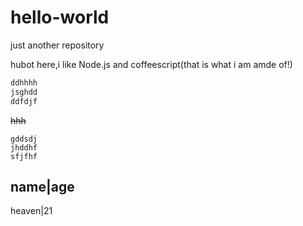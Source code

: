 # hello-world
just another repository

hubot here,i like Node.js and coffeescript(that is what i am amde of!)

```js
ddhhhh
jsghdd
ddfdjf
```
~~hhh~~
```
gddsdj
jhddhf
sfjfhf
```
name|age
--------
heaven|21
